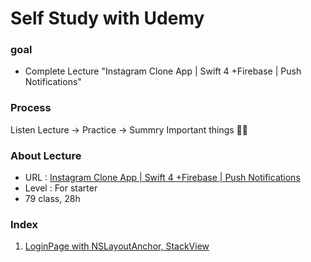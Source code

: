 Self Study with Udemy
====================

### goal 

 - Complete Lecture "Instagram Clone App | Swift 4 +Firebase | Push Notifications"

   

### Process

 Listen Lecture -> Practice -> Summry Important things :man_student:

### About Lecture 

- URL : [Instagram Clone App | Swift 4 +Firebase | Push Notifications](https://www.udemy.com/course/instagram-clone-w-swift-4-firebase-and-push-notifications/)
- Level : For starter
- 79 class, 28h

### Index

1. [LoginPage with NSLayoutAnchor, StackView](https://github.com/tootoomaa/MyStudyRoom/instagramCopy/blob/master/1_loginPage.md)


